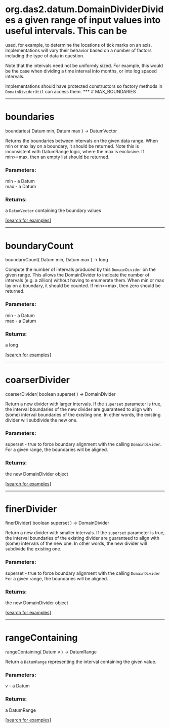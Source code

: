 # org.das2.datum.DomainDividerDivides a given range of input values into useful intervals.  This can be
 used, for example, to determine the locations of tick marks on an axis.
 Implementations will vary their behavior based on a number of factors including
 the type of data in question.
 <p>
 Note that the intervals need not be uniformly sized.  For example, this would
 be the case when dividing a time interval into months, or into log spaced
 intervals.
 <p>
 Implementations should have protected constructors so factory methods in
 <code>DomainDividerUtil</code> can access them.
***
<a name="MAX_BOUNDARIES"></a>
# MAX_BOUNDARIES



***
<a name="boundaries"></a>
# boundaries
boundaries( Datum min, Datum max ) &rarr; DatumVector

Returns the boundaries between intervals on the given data range. When
 min or max lay on a boundary, it should be returned.  Note this is
 inconsistent with DatumRange logic, where the max is exclusive.
 If min>=max, then an empty list should be returned.

### Parameters:
min - a Datum
<br>max - a Datum

### Returns:
a <code>DatumVector</code> containing the boundary values

<a href="https://github.com/autoplot/dev/search?q=boundaries&unscoped_q=boundaries">[search for examples]</a>

***
<a name="boundaryCount"></a>
# boundaryCount
boundaryCount( Datum min, Datum max ) &rarr; long

Compute the number of intervals produced by this <code>DomainDivider</code>
 on the given range.  This allows the DomainDivider to indicate the number
 of intervals (e.g. a zillion) without having to enumerate them.  When
 min or max lay on a boundary, it should be counted.  If min>=max, then 
 zero should be returned.

### Parameters:
min - a Datum
<br>max - a Datum

### Returns:
a long


<a href="https://github.com/autoplot/dev/search?q=boundaryCount&unscoped_q=boundaryCount">[search for examples]</a>

***
<a name="coarserDivider"></a>
# coarserDivider
coarserDivider( boolean superset ) &rarr; DomainDivider

Return a new divider with larger intervals.  If the <code>superset</code>
 parameter is true, the interval boundaries of the new divider are
 guaranteed to align with (some) interval boundaries of the existing one.
 In other words, the existing divider will subdivide the new one.

### Parameters:
superset - true to force boundary alignment with the calling <code>DomainDivider</code>.
   For a given range, the boundaries will be aligned.

### Returns:
the new DomainDivider object

<a href="https://github.com/autoplot/dev/search?q=coarserDivider&unscoped_q=coarserDivider">[search for examples]</a>

***
<a name="finerDivider"></a>
# finerDivider
finerDivider( boolean superset ) &rarr; DomainDivider

Return a new divider with smaller intervals. If the <code>superset</code>
 parameter is true, the interval boundaries of the existing divider are
 guaranteed to align with (some) intervals of the new one.  In other
 words, the new divider will subdivide the existing one.

### Parameters:
superset - true to force boundary alignment with the calling <code>DomainDivider</code>
     For a given range, the boundaries will be aligned.

### Returns:
the new DomainDivider object

<a href="https://github.com/autoplot/dev/search?q=finerDivider&unscoped_q=finerDivider">[search for examples]</a>

***
<a name="rangeContaining"></a>
# rangeContaining
rangeContaining( Datum v ) &rarr; DatumRange

Return a <code>DatumRange</code> representing the interval containing
 the given value.

### Parameters:
v - a Datum

### Returns:
a DatumRange


<a href="https://github.com/autoplot/dev/search?q=rangeContaining&unscoped_q=rangeContaining">[search for examples]</a>

